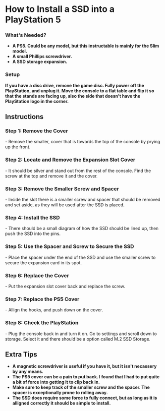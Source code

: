 <h1>How to Install a SSD into a PlayStation 5</h1>
<h3>What's Needed?</h3>
        <ul>
            <li><b>A PS5. Could be any model, but this instructable is mainly for the Slim model.</b></li>
            <li><b>A small Phillips screwdriver.</b></li>
            <li><b>A SSD storage expansion.</b></li>
        </ul>
<h3>Setup</h3>
<b>If you have a disc drive, remove the game disc. Fully power off the PlayStation, and unplug it. Move the console to a flat table and flip it so that the stands are facing up, also the side that doesn't have the PlayStation logo in the corner.</b>
<h2>Instructions</h2>
<h3>Step 1: Remove the Cover</h3>
- Remove the smaller, cover that is towards the top of the console by prying up the front.
<h3>Step 2: Locate and Remove the Expansion Slot Cover</h3>
- It should be silver and stand out from the rest of the console. Find the screw at the top and remove it and the cover.
<h3>Step 3: Remove the Smaller Screw and Spacer</h3>
- Inside the slot there is a smaller screw and spacer that should be removed and set aside, as they will be used after the SSD is placed.
<h3>Step 4: Install the SSD</h3>
- There should be a small diagram of how the SSD should be lined up, then push the SSD into the pins.
<h3>Step 5: Use the Spacer and Screw to Secure the SSD</h3>
- Place the spacer under the end of the SSD and use the smaller screw to secure the expansion card in its spot.
<h3>Step 6: Replace the Cover</h3>
- Put the expansion slot cover back and replace the screw.
<h3>Step 7: Replace the PS5 Cover</h3>
- Allign the hooks, and push down on the cover.
<h3>Step 8: Check the PlayStation</h3>
- Plug the console back in and turn it on. Go to settings and scroll down to storage. Select it and there should be a option called M.2 SSD Storage.
<h2>Extra Tips</h2>
        <ul>
            <li><b>A magnetic screwdriver is useful if you have it, but it isn't necassery by any means.</b></li>
            <li><b>The PS5 cover can be a pain to put back. I found that I had to put quite a bit of force into getting it to clip back in.</b></li>
            <li><b>Make sure to keep track of the smaller screw and the spacer. The spacer is exceptionally prone to rolling away.</b></li>
            <li><b>The SSD does require some force to fully connect, but as long as it is alligned correctly it should be simple to install.</b></li>
        </ul>